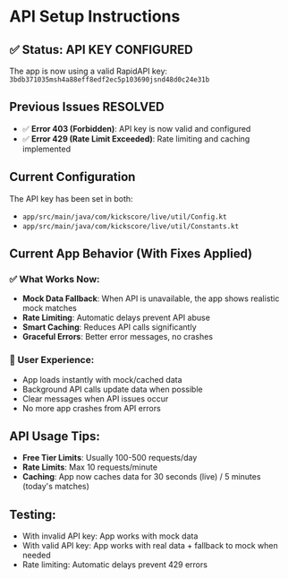 # API Setup Instructions

## ✅ Status: API KEY CONFIGURED
The app is now using a valid RapidAPI key: `3bdb371035msh4a88eff8edf2ec5p103690jsnd48d0c24e31b`

## Previous Issues RESOLVED
- ✅ **Error 403 (Forbidden)**: API key is now valid and configured
- ✅ **Error 429 (Rate Limit Exceeded)**: Rate limiting and caching implemented

## Current Configuration
The API key has been set in both:
- `app/src/main/java/com/kickscore/live/util/Config.kt`
- `app/src/main/java/com/kickscore/live/util/Constants.kt`

## Current App Behavior (With Fixes Applied)

### ✅ What Works Now:
- **Mock Data Fallback**: When API is unavailable, the app shows realistic mock matches
- **Rate Limiting**: Automatic delays prevent API abuse
- **Smart Caching**: Reduces API calls significantly
- **Graceful Errors**: Better error messages, no crashes

### 📱 User Experience:
- App loads instantly with mock/cached data
- Background API calls update data when possible
- Clear messages when API issues occur
- No more app crashes from API errors

## API Usage Tips:
- **Free Tier Limits**: Usually 100-500 requests/day
- **Rate Limits**: Max 10 requests/minute
- **Caching**: App now caches data for 30 seconds (live) / 5 minutes (today's matches)

## Testing:
- With invalid API key: App works with mock data
- With valid API key: App works with real data + fallback to mock when needed
- Rate limiting: Automatic delays prevent 429 errors